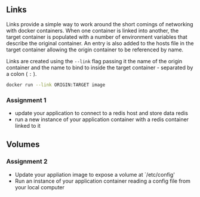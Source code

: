 Links
-----
Links provide a simple way to work around the short comings of networking with docker containers.
When one container is linked into another, the target container is populated with a number of environment
variables that describe the original container. An entry is also added to the hosts file in the target container
allowing the origin container to be referenced by name.

Links are created using the `--link` flag passing it the name of the origin container and the name to bind to
inside the target container - separated by a colon ( `:` ).

```sh
docker run --link ORIGIN:TARGET image
```

### Assignment 1

* update your application to connect to a redis host and store data redis
* run a new instance of your application container with a redis container linked to it

Volumes
-------


### Assignment 2

* Update your appliation image to expose a volume at `/etc/config'
* Run an instance of your application container reading a config file from your local computer
